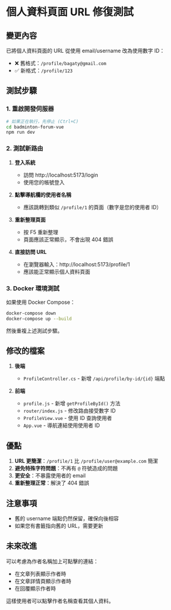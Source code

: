 # 個人資料頁面 URL 修復測試

## 變更內容

已將個人資料頁面的 URL 從使用 email/username 改為使用數字 ID：

- ❌ 舊格式：`/profile/bagaty@gmail.com`
- ✅ 新格式：`/profile/123`

## 測試步驟

### 1. 重啟開發伺服器

```bash
# 如果正在執行，先停止 (Ctrl+C)
cd badminton-forum-vue
npm run dev
```

### 2. 測試新路由

1. **登入系統**
   - 訪問 http://localhost:5173/login
   - 使用您的帳號登入

2. **點擊導航欄的使用者名稱**
   - 應該跳轉到類似 `/profile/1` 的頁面（數字是您的使用者 ID）

3. **重新整理頁面**
   - 按 F5 重新整理
   - 頁面應該正常顯示，不會出現 404 錯誤

4. **直接訪問 URL**
   - 在瀏覽器輸入：http://localhost:5173/profile/1
   - 應該能正常顯示個人資料頁面

### 3. Docker 環境測試

如果使用 Docker Compose：

```bash
docker-compose down
docker-compose up --build
```

然後重複上述測試步驟。

## 修改的檔案

1. **後端**
   - `ProfileController.cs` - 新增 `/api/profile/by-id/{id}` 端點

2. **前端**
   - `profile.js` - 新增 `getProfileById()` 方法
   - `router/index.js` - 修改路由接受數字 ID
   - `ProfileView.vue` - 使用 ID 查詢使用者
   - `App.vue` - 導航連結使用使用者 ID

## 優點

1. **URL 更簡潔**：`/profile/1` 比 `/profile/user@example.com` 簡潔
2. **避免特殊字符問題**：不再有 `@` 符號造成的問題
3. **更安全**：不暴露使用者的 email
4. **重新整理正常**：解決了 404 錯誤

## 注意事項

- 舊的 username 端點仍然保留，確保向後相容
- 如果您有書籤指向舊的 URL，需要更新

## 未來改進

可以考慮為作者名稱加上可點擊的連結：
- 在文章列表顯示作者時
- 在文章詳情頁顯示作者時
- 在回覆顯示作者時

這樣使用者可以點擊作者名稱查看其個人資料。